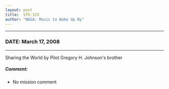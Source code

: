 ```yaml
---
layout: post
title:  STS-123
author: "NASA: Music to Wake Up By"
---
```


----
### DATE: March 17, 2008
----
Sharing the World by Pilot Gregory H. Johnson's brother

##### Comment:
* No mission comment
